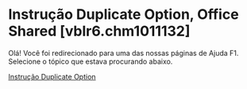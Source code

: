 
# Instrução Duplicate Option, Office Shared [vblr6.chm1011132]

Olá! Você foi redirecionado para uma das nossas páginas de Ajuda F1. Selecione o tópico que estava procurando abaixo.

[Instrução Duplicate Option](http://msdn.microsoft.com/library/286520c3-61ad-a84c-046b-376ee692e880%28Office.15%29.aspx)
